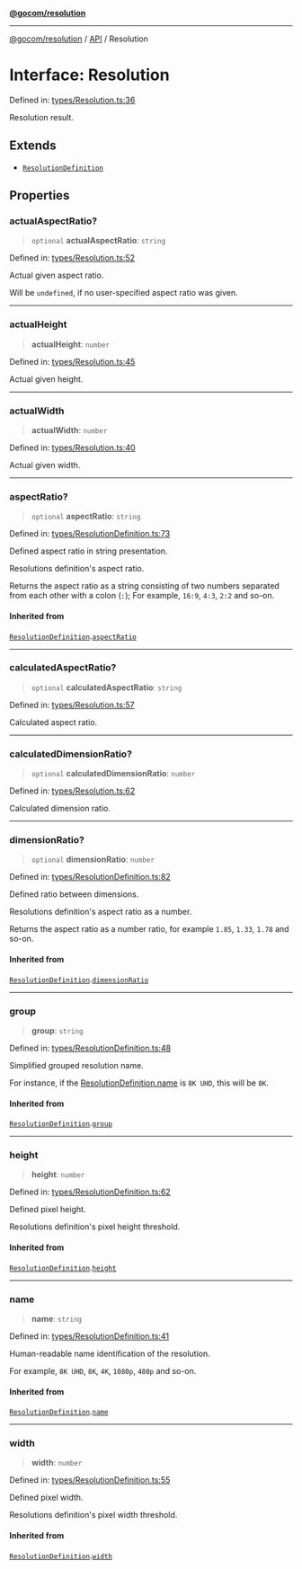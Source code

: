 [**@gocom/resolution**](../README.md)

***

[@gocom/resolution](../README.md) / [API](../Public/API.md) / Resolution

# Interface: Resolution

Defined in: [types/Resolution.ts:36](https://github.com/gocom/resolution/blob/47a77a7aa9001987f853b33be3a9725bea8f5ab7/src/types/Resolution.ts#L36)

Resolution result.

## Extends

- [`ResolutionDefinition`](Private.ResolutionDefinition.md)

## Properties

### actualAspectRatio?

> `optional` **actualAspectRatio**: `string`

Defined in: [types/Resolution.ts:52](https://github.com/gocom/resolution/blob/47a77a7aa9001987f853b33be3a9725bea8f5ab7/src/types/Resolution.ts#L52)

Actual given aspect ratio.

Will be `undefined`, if no user-specified aspect ratio was given.

***

### actualHeight

> **actualHeight**: `number`

Defined in: [types/Resolution.ts:45](https://github.com/gocom/resolution/blob/47a77a7aa9001987f853b33be3a9725bea8f5ab7/src/types/Resolution.ts#L45)

Actual given height.

***

### actualWidth

> **actualWidth**: `number`

Defined in: [types/Resolution.ts:40](https://github.com/gocom/resolution/blob/47a77a7aa9001987f853b33be3a9725bea8f5ab7/src/types/Resolution.ts#L40)

Actual given width.

***

### aspectRatio?

> `optional` **aspectRatio**: `string`

Defined in: [types/ResolutionDefinition.ts:73](https://github.com/gocom/resolution/blob/47a77a7aa9001987f853b33be3a9725bea8f5ab7/src/types/ResolutionDefinition.ts#L73)

Defined aspect ratio in string presentation.

Resolutions definition's aspect ratio.

Returns the aspect ratio as a string consisting of two numbers separated
from each other with a colon (`:`); For example, `16:9`, `4:3`, `2:2` and
so-on.

#### Inherited from

[`ResolutionDefinition`](Private.ResolutionDefinition.md).[`aspectRatio`](Private.ResolutionDefinition.md#aspectratio)

***

### calculatedAspectRatio?

> `optional` **calculatedAspectRatio**: `string`

Defined in: [types/Resolution.ts:57](https://github.com/gocom/resolution/blob/47a77a7aa9001987f853b33be3a9725bea8f5ab7/src/types/Resolution.ts#L57)

Calculated aspect ratio.

***

### calculatedDimensionRatio?

> `optional` **calculatedDimensionRatio**: `number`

Defined in: [types/Resolution.ts:62](https://github.com/gocom/resolution/blob/47a77a7aa9001987f853b33be3a9725bea8f5ab7/src/types/Resolution.ts#L62)

Calculated dimension ratio.

***

### dimensionRatio?

> `optional` **dimensionRatio**: `number`

Defined in: [types/ResolutionDefinition.ts:82](https://github.com/gocom/resolution/blob/47a77a7aa9001987f853b33be3a9725bea8f5ab7/src/types/ResolutionDefinition.ts#L82)

Defined ratio between dimensions.

Resolutions definition's aspect ratio as a number.

Returns the aspect ratio as a number ratio, for example `1.85`, `1.33`, `1.78` and so-on.

#### Inherited from

[`ResolutionDefinition`](Private.ResolutionDefinition.md).[`dimensionRatio`](Private.ResolutionDefinition.md#dimensionratio)

***

### group

> **group**: `string`

Defined in: [types/ResolutionDefinition.ts:48](https://github.com/gocom/resolution/blob/47a77a7aa9001987f853b33be3a9725bea8f5ab7/src/types/ResolutionDefinition.ts#L48)

Simplified grouped resolution name.

For instance, if the [ResolutionDefinition.name](#name) is `8K UHD`, this will be `8K`.

#### Inherited from

[`ResolutionDefinition`](Private.ResolutionDefinition.md).[`group`](Private.ResolutionDefinition.md#group)

***

### height

> **height**: `number`

Defined in: [types/ResolutionDefinition.ts:62](https://github.com/gocom/resolution/blob/47a77a7aa9001987f853b33be3a9725bea8f5ab7/src/types/ResolutionDefinition.ts#L62)

Defined pixel height.

Resolutions definition's pixel height threshold.

#### Inherited from

[`ResolutionDefinition`](Private.ResolutionDefinition.md).[`height`](Private.ResolutionDefinition.md#height)

***

### name

> **name**: `string`

Defined in: [types/ResolutionDefinition.ts:41](https://github.com/gocom/resolution/blob/47a77a7aa9001987f853b33be3a9725bea8f5ab7/src/types/ResolutionDefinition.ts#L41)

Human-readable name identification of the resolution.

For example, `8K UHD`, `8K`, `4K`, `1080p`, `480p` and so-on.

#### Inherited from

[`ResolutionDefinition`](Private.ResolutionDefinition.md).[`name`](Private.ResolutionDefinition.md#name)

***

### width

> **width**: `number`

Defined in: [types/ResolutionDefinition.ts:55](https://github.com/gocom/resolution/blob/47a77a7aa9001987f853b33be3a9725bea8f5ab7/src/types/ResolutionDefinition.ts#L55)

Defined pixel width.

Resolutions definition's pixel width threshold.

#### Inherited from

[`ResolutionDefinition`](Private.ResolutionDefinition.md).[`width`](Private.ResolutionDefinition.md#width)
